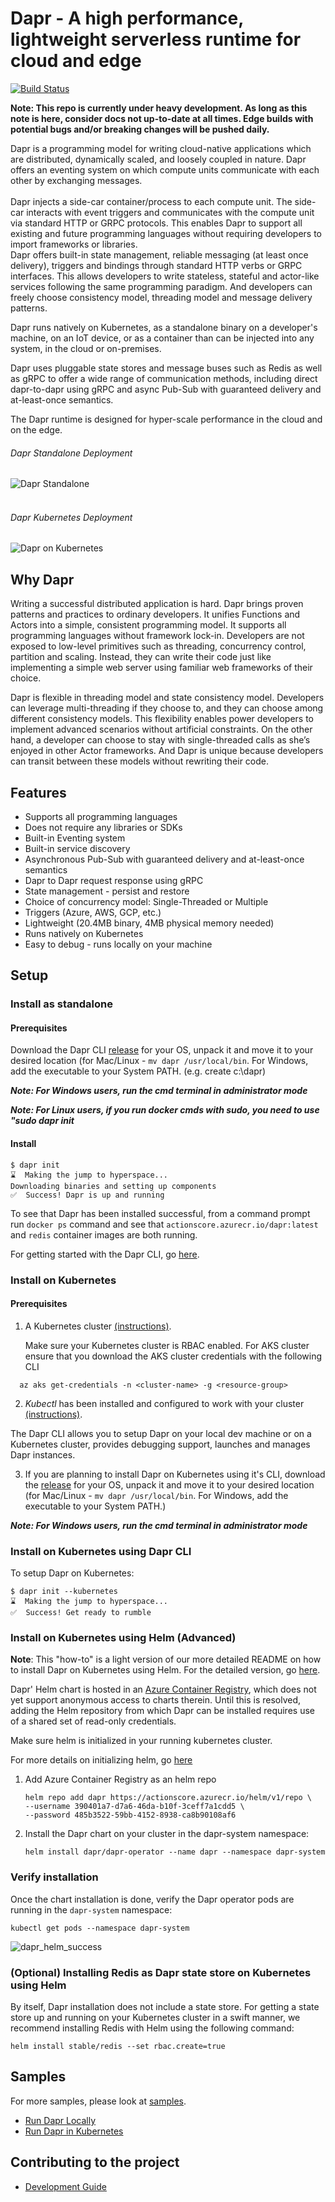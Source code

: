 # Dapr - A high performance, lightweight serverless runtime for cloud and edge

[![Build Status](https://dev.azure.com/azure-octo/Dapr/_apis/build/status/builds/dapr%20build?branchName=master)](https://dev.azure.com/azure-octo/Dapr/_build/latest?definitionId=5&branchName=master)

__Note: This repo is currently under heavy development.
As long as this note is here, consider docs not up-to-date at all times. Edge builds with potential bugs and/or breaking changes will be pushed daily.__

Dapr is a programming model for writing cloud-native applications which are distributed, dynamically scaled, and loosely coupled in nature. Dapr offers an eventing system on which compute units communicate with each other by exchanging messages.
<br>
<br>
Dapr injects a side-car container/process to each compute unit. The side-car interacts with event triggers and communicates with the compute unit via standard HTTP or GRPC protocols. This enables Dapr to support all existing and future programming languages without requiring developers to import frameworks or libraries.
<br>
Dapr offers built-in state management, reliable messaging (at least once delivery), triggers and bindings through standard HTTP verbs or GRPC interfaces. This allows developers to write stateless, stateful and actor-like services following the same programming paradigm. And developers can freely choose consistency model, threading model and message delivery patterns.

Dapr runs natively on Kubernetes, as a standalone binary on a developer's machine, on an IoT device, or as a container than can be injected into any system, in the cloud or on-premises.

Dapr uses pluggable state stores and message buses such as Redis as well as gRPC to offer a wide range of communication methods, including direct dapr-to-dapr using gRPC and async Pub-Sub with guaranteed delivery and at-least-once semantics.

The Dapr runtime is designed for hyper-scale performance in the cloud and on the edge.
<br>
###### Dapr Standalone Deployment
![Dapr Standalone](/docs/imgs/dapr_standalone.png)
<br>
<br>
###### Dapr Kubernetes Deployment
![Dapr on Kubernetes](/docs/imgs/dapr_k8s.png)

## Why Dapr

Writing a successful distributed application is hard. Dapr brings proven patterns and practices to ordinary developers. It unifies Functions and Actors into a simple, consistent programming model. It supports all programming languages without framework lock-in. Developers are not exposed to low-level primitives such as threading, concurrency control, partition and scaling. Instead, they can write their code just like implementing a simple web server using familiar web frameworks of their choice.

Dapr is flexible in threading model and state consistency model. Developers can leverage multi-threading if they choose to, and they can choose among different consistency models. This flexibility enables power developers to implement advanced scenarios without artificial constraints.  On the other hand, a developer can choose to stay with single-threaded calls as she’s enjoyed in other Actor frameworks. And Dapr is unique because developers can transit between these models without rewriting their code. 


## Features

* Supports all programming languages
* Does not require any libraries or SDKs
* Built-in Eventing system
* Built-in service discovery
* Asynchronous Pub-Sub with guaranteed delivery and at-least-once semantics
* Dapr to Dapr request response using gRPC
* State management - persist and restore
* Choice of concurrency model: Single-Threaded or Multiple
* Triggers (Azure, AWS, GCP, etc.)
* Lightweight (20.4MB binary, 4MB physical memory needed)
* Runs natively on Kubernetes
* Easy to debug - runs locally on your machine

## Setup

### Install as standalone

#### Prerequisites

Download the Dapr CLI [release](https://github.com/dapr/cli/releases) for your OS, unpack it and move it to your desired location (for Mac/Linux - ```mv dapr /usr/local/bin```. For Windows, add the executable to your System PATH. (e.g. create c:\dapr)


__*Note: For Windows users, run the cmd terminal in administrator mode*__

__*Note: For Linux users, if you run docker cmds with sudo, you need to use "sudo dapr init*__

#### Install

```
$ dapr init
⌛  Making the jump to hyperspace...
Downloading binaries and setting up components
✅  Success! Dapr is up and running
```

To see that Dapr has been installed successful, from a command prompt run `docker ps` command and see that `actionscore.azurecr.io/dapr:latest` and `redis` container images are both running.


For getting started with the Dapr CLI, go [here](https://github.com/dapr/cli).

### Install on Kubernetes

#### Prerequisites

1. A Kubernetes cluster [(instructions)](https://kubernetes.io/docs/tutorials/kubernetes-basics/).
    
    Make sure your Kubernetes cluster is RBAC enabled.
    For AKS cluster ensure that you download the AKS cluster credentials with the following CLI

  ```cli
    az aks get-credentials -n <cluster-name> -g <resource-group>
  ```

2. *Kubectl* has been installed and configured to work with your cluster [(instructions)](https://kubernetes.io/docs/tasks/tools/install-kubectl/).

The Dapr CLI allows you to setup Dapr on your local dev machine or on a Kubernetes cluster, provides debugging support, launches and manages Dapr instances.

3. If you are planning to install Dapr on Kubernetes using it's CLI, download the [release](https://github.com/dapr/cli/releases) for your OS, unpack it and move it to your desired location (for Mac/Linux - ```mv dapr /usr/local/bin```. For Windows, add the executable to your System PATH.)

__*Note: For Windows users, run the cmd terminal in administrator mode*__

### Install on Kubernetes using Dapr CLI

To setup Dapr on Kubernetes:

```
$ dapr init --kubernetes
⌛  Making the jump to hyperspace...
✅  Success! Get ready to rumble
```

### Install on Kubernetes using Helm (Advanced)

**Note**: This "how-to" is a light version of our more detailed README on how to install Dapr on Kubernetes using Helm. For the detailed version, go [here](https://github.com/dapr/dapr/blob/master/charts/dapr-operator/README.md).

Dapr' Helm chart is hosted in an [Azure Container Registry](https://azure.microsoft.com/en-us/services/container-registry/),
which does not yet support anonymous access to charts therein. Until this is
resolved, adding the Helm repository from which Dapr can be installed requires
use of a shared set of read-only credentials.

Make sure helm is initialized in your running kubernetes cluster.

For more details on initializing helm, go [here](https://docs.helm.sh/helm/#helm)

1. Add Azure Container Registry as an helm repo
    ```
    helm repo add dapr https://actionscore.azurecr.io/helm/v1/repo \
    --username 390401a7-d7a6-46da-b10f-3ceff7a1cdd5 \
    --password 485b3522-59bb-4152-8938-ca8b90108af6
    ```

2. Install the Dapr chart on your cluster in the dapr-system namespace:
    ```
    helm install dapr/dapr-operator --name dapr --namespace dapr-system
    ``` 

### Verify installation

Once the chart installation is done, verify the Dapr operator pods are running in the `dapr-system` namespace:
```
kubectl get pods --namespace dapr-system
```
 
![dapr_helm_success](/charts/dapr-operator/img/dapr_helm_success.png)

### (Optional) Installing Redis as Dapr state store on Kubernetes using Helm

By itself, Dapr installation does not include a state store. 
For getting a state store up and running on your Kubernetes cluster in a swift manner, we recommend installing Redis with Helm using the following command:
```
helm install stable/redis --set rbac.create=true
```   

## Samples

For more samples, please look at [samples](https://github.com/dapr/samples).
* [Run Dapr Locally](https://github.com/dapr/samples/tree/master/1.hello-world)
* [Run Dapr in Kubernetes](https://github.com/dapr/samples/tree/master/2.hello-kubernetes)

## Contributing to the project

* [Development Guide](./docs/development/development.md)